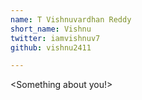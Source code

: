 ```yaml
---
name: T Vishnuvardhan Reddy
short_name: Vishnu
twitter: iamvishnuv7
github: vishnu2411

---
```


**<Name>** <Something about you!>

